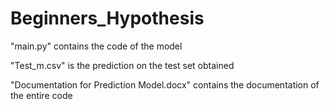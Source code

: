 # Beginners_Hypothesis
"main.py" contains the code of the model

"Test_m.csv" is the prediction on the test set obtained

"Documentation for Prediction Model.docx" contains the documentation of the entire code
